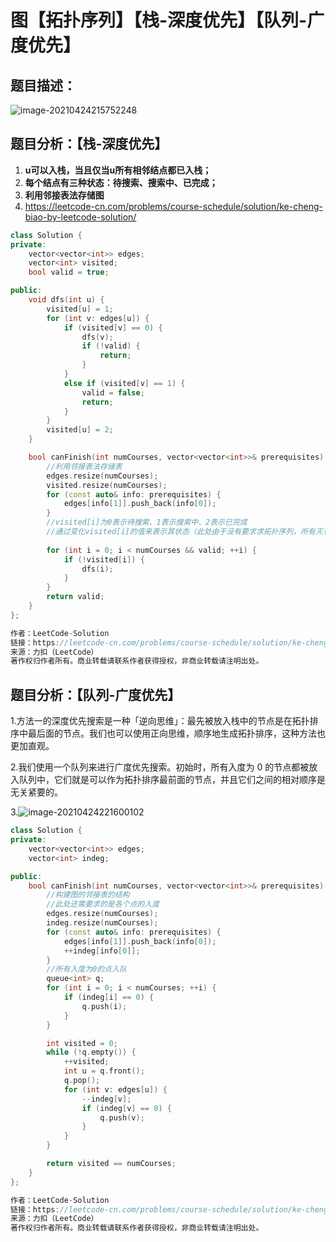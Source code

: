 # 图【拓扑序列】【栈-深度优先】【队列-广度优先】

## 题目描述：

![image-20210424215752248](C:\Users\西安交通大学2193613091sxm\AppData\Roaming\Typora\typora-user-images\image-20210424215752248.png)

## 题目分析：【栈-深度优先】

1. **u可以入栈，当且仅当u所有相邻结点都已入栈；**
2. **每个结点有三种状态：待搜索、搜索中、已完成；**
3. **利用邻接表法存储图**
4. https://leetcode-cn.com/problems/course-schedule/solution/ke-cheng-biao-by-leetcode-solution/

```C++
class Solution {
private:
    vector<vector<int>> edges;
    vector<int> visited;
    bool valid = true;

public:
    void dfs(int u) {
        visited[u] = 1;
        for (int v: edges[u]) {
            if (visited[v] == 0) {
                dfs(v);
                if (!valid) {
                    return;
                }
            }
            else if (visited[v] == 1) {
                valid = false;
                return;
            }
        }
        visited[u] = 2;
    }

    bool canFinish(int numCourses, vector<vector<int>>& prerequisites) {
        //利用邻接表法存储表
        edges.resize(numCourses);
        visited.resize(numCourses);
        for (const auto& info: prerequisites) {
            edges[info[1]].push_back(info[0]);
        }
        //visited[i]为0表示待搜索、1表示搜索中、2表示已完成
        //通过变化visited[i]的值来表示其状态（此处由于没有要求求拓扑序列，所有灭有必要让其真入栈）
        
        for (int i = 0; i < numCourses && valid; ++i) {
            if (!visited[i]) {
                dfs(i);
            }
        }
        return valid;
    }
};

作者：LeetCode-Solution
链接：https://leetcode-cn.com/problems/course-schedule/solution/ke-cheng-biao-by-leetcode-solution/
来源：力扣（LeetCode）
著作权归作者所有。商业转载请联系作者获得授权，非商业转载请注明出处。
```

## 题目分析：【队列-广度优先】

1.方法一的深度优先搜索是一种「逆向思维」：最先被放入栈中的节点是在拓扑排序中最后面的节点。我们也可以使用正向思维，顺序地生成拓扑排序，这种方法也更加直观。

2.我们使用一个队列来进行广度优先搜索。初始时，所有入度为 0 的节点都被放入队列中，它们就是可以作为拓扑排序最前面的节点，并且它们之间的相对顺序是无关紧要的。

3.![image-20210424221600102](C:\Users\西安交通大学2193613091sxm\AppData\Roaming\Typora\typora-user-images\image-20210424221600102.png)

```C++
class Solution {
private:
    vector<vector<int>> edges;
    vector<int> indeg;

public:
    bool canFinish(int numCourses, vector<vector<int>>& prerequisites) {
        //构建图的邻接表的结构
        //此处还需要求的是各个点的入度
        edges.resize(numCourses);
        indeg.resize(numCourses);
        for (const auto& info: prerequisites) {
            edges[info[1]].push_back(info[0]);
            ++indeg[info[0]];
        }
        //所有入度为0的点入队
        queue<int> q;
        for (int i = 0; i < numCourses; ++i) {
            if (indeg[i] == 0) {
                q.push(i);
            }
        }

        int visited = 0;
        while (!q.empty()) {
            ++visited;
            int u = q.front();
            q.pop();
            for (int v: edges[u]) {
                --indeg[v];
                if (indeg[v] == 0) {
                    q.push(v);
                }
            }
        }

        return visited == numCourses;
    }
};

作者：LeetCode-Solution
链接：https://leetcode-cn.com/problems/course-schedule/solution/ke-cheng-biao-by-leetcode-solution/
来源：力扣（LeetCode）
著作权归作者所有。商业转载请联系作者获得授权，非商业转载请注明出处。
```

